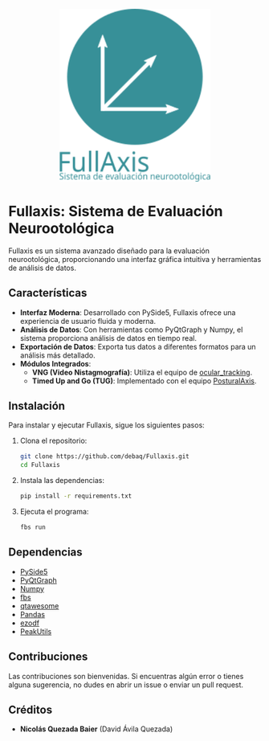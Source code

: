 <p align="center">
  <img src="https://github.com/Debaq/Fullaxis/blob/with_vng/src/main/resources/base/img/splash.png?raw=true" alt="Fullaxis Logo" width="300">
</p>

# Fullaxis: Sistema de Evaluación Neurootológica

Fullaxis es un sistema avanzado diseñado para la evaluación neurootológica, proporcionando una interfaz gráfica intuitiva y herramientas de análisis de datos.

## Características

- **Interfaz Moderna**: Desarrollado con PySide5, Fullaxis ofrece una experiencia de usuario fluida y moderna.
- **Análisis de Datos**: Con herramientas como PyQtGraph y Numpy, el sistema proporciona análisis de datos en tiempo real.
- **Exportación de Datos**: Exporta tus datos a diferentes formatos para un análisis más detallado.
- **Módulos Integrados**:
  - **VNG (Video Nistagmografía)**: Utiliza el equipo de [ocular_tracking](https://github.com/Debaq/ocular_tracking).
  - **Timed Up and Go (TUG)**: Implementado con el equipo [PosturalAxis](https://github.com/Debaq/PosturalAxis).

## Instalación

Para instalar y ejecutar Fullaxis, sigue los siguientes pasos:

1. Clona el repositorio:
   ```bash
   git clone https://github.com/debaq/Fullaxis.git
   cd Fullaxis
   ```

2. Instala las dependencias:
   ```bash
   pip install -r requirements.txt
   ```

3. Ejecuta el programa:
   ```bash
   fbs run
   ```

## Dependencias

- [PySide5](https://pypi.org/project/PySide5/)
- [PyQtGraph](https://pypi.org/project/pyqtgraph/)
- [Numpy](https://pypi.org/project/numpy/)
- [fbs](https://pypi.org/project/fbs/)
- [qtawesome](https://pypi.org/project/qtawesome/)
- [Pandas](https://pypi.org/project/pandas/)
- [ezodf](https://pypi.org/project/ezodf/)
- [PeakUtils](https://pypi.org/project/PeakUtils/)

## Contribuciones

Las contribuciones son bienvenidas. Si encuentras algún error o tienes alguna sugerencia, no dudes en abrir un issue o enviar un pull request.

## Créditos

- **Nicolás Quezada Baier** (David Ávila Quezada)

